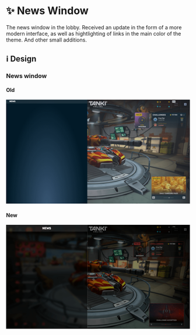 # :sparkles: News Window

The news window in the lobby. Received an update in the form of a more modern interface, as well as hightlighting of links in the main color of the theme. And other small additions.

## :information_source: Design

### News window

#### Old

![](/images/lobby/old/news.png)

#### New

![](/images/lobby/new/news.png)
